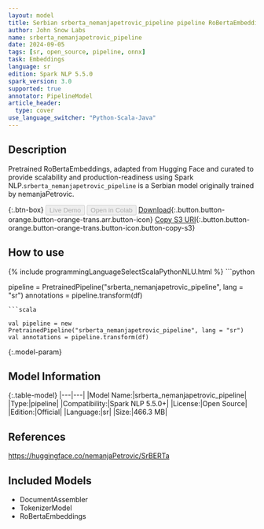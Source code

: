 ```yaml
---
layout: model
title: Serbian srberta_nemanjapetrovic_pipeline pipeline RoBertaEmbeddings from nemanjaPetrovic
author: John Snow Labs
name: srberta_nemanjapetrovic_pipeline
date: 2024-09-05
tags: [sr, open_source, pipeline, onnx]
task: Embeddings
language: sr
edition: Spark NLP 5.5.0
spark_version: 3.0
supported: true
annotator: PipelineModel
article_header:
  type: cover
use_language_switcher: "Python-Scala-Java"
---
```


## Description

Pretrained RoBertaEmbeddings, adapted from Hugging Face and curated to provide scalability and production-readiness using Spark NLP.`srberta_nemanjapetrovic_pipeline` is a Serbian model originally trained by nemanjaPetrovic.

{:.btn-box}
<button class="button button-orange" disabled>Live Demo</button>
<button class="button button-orange" disabled>Open in Colab</button>
[Download](https://s3.amazonaws.com/auxdata.johnsnowlabs.com/public/models/srberta_nemanjapetrovic_pipeline_sr_5.5.0_3.0_1725572680810.zip){:.button.button-orange.button-orange-trans.arr.button-icon}
[Copy S3 URI](s3://auxdata.johnsnowlabs.com/public/models/srberta_nemanjapetrovic_pipeline_sr_5.5.0_3.0_1725572680810.zip){:.button.button-orange.button-orange-trans.button-icon.button-copy-s3}

## How to use



<div class="tabs-box" markdown="1">
{% include programmingLanguageSelectScalaPythonNLU.html %}
```python

pipeline = PretrainedPipeline("srberta_nemanjapetrovic_pipeline", lang = "sr")
annotations =  pipeline.transform(df)   

```
```scala

val pipeline = new PretrainedPipeline("srberta_nemanjapetrovic_pipeline", lang = "sr")
val annotations = pipeline.transform(df)

```
</div>

{:.model-param}
## Model Information

{:.table-model}
|---|---|
|Model Name:|srberta_nemanjapetrovic_pipeline|
|Type:|pipeline|
|Compatibility:|Spark NLP 5.5.0+|
|License:|Open Source|
|Edition:|Official|
|Language:|sr|
|Size:|466.3 MB|

## References

https://huggingface.co/nemanjaPetrovic/SrBERTa

## Included Models

- DocumentAssembler
- TokenizerModel
- RoBertaEmbeddings